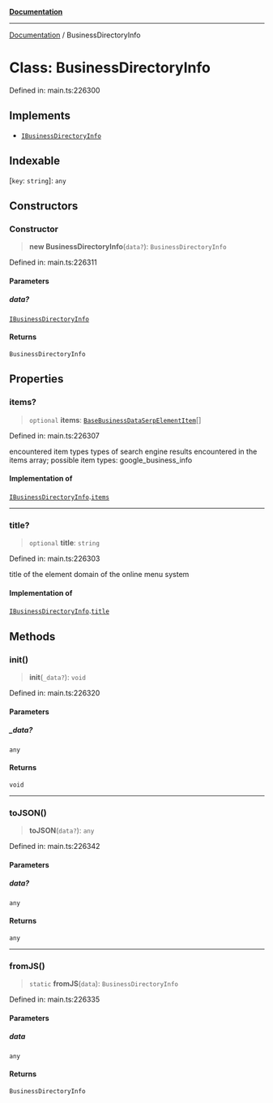 [**Documentation**](../README.md)

***

[Documentation](../README.md) / BusinessDirectoryInfo

# Class: BusinessDirectoryInfo

Defined in: main.ts:226300

## Implements

- [`IBusinessDirectoryInfo`](../interfaces/IBusinessDirectoryInfo.md)

## Indexable

\[`key`: `string`\]: `any`

## Constructors

### Constructor

> **new BusinessDirectoryInfo**(`data?`): `BusinessDirectoryInfo`

Defined in: main.ts:226311

#### Parameters

##### data?

[`IBusinessDirectoryInfo`](../interfaces/IBusinessDirectoryInfo.md)

#### Returns

`BusinessDirectoryInfo`

## Properties

### items?

> `optional` **items**: [`BaseBusinessDataSerpElementItem`](BaseBusinessDataSerpElementItem.md)[]

Defined in: main.ts:226307

encountered item types
types of search engine results encountered in the items array;
possible item types: google_business_info

#### Implementation of

[`IBusinessDirectoryInfo`](../interfaces/IBusinessDirectoryInfo.md).[`items`](../interfaces/IBusinessDirectoryInfo.md#items)

***

### title?

> `optional` **title**: `string`

Defined in: main.ts:226303

title of the element
domain of the online menu system

#### Implementation of

[`IBusinessDirectoryInfo`](../interfaces/IBusinessDirectoryInfo.md).[`title`](../interfaces/IBusinessDirectoryInfo.md#title)

## Methods

### init()

> **init**(`_data?`): `void`

Defined in: main.ts:226320

#### Parameters

##### \_data?

`any`

#### Returns

`void`

***

### toJSON()

> **toJSON**(`data?`): `any`

Defined in: main.ts:226342

#### Parameters

##### data?

`any`

#### Returns

`any`

***

### fromJS()

> `static` **fromJS**(`data`): `BusinessDirectoryInfo`

Defined in: main.ts:226335

#### Parameters

##### data

`any`

#### Returns

`BusinessDirectoryInfo`
